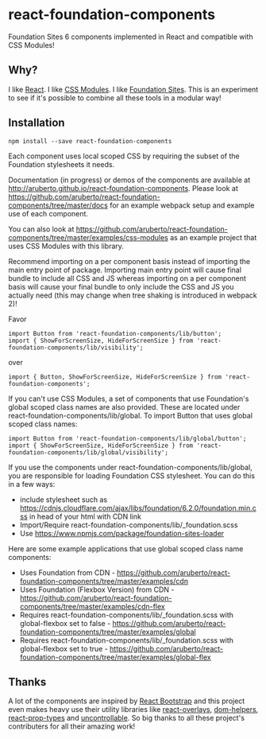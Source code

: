 # react-foundation-components

Foundation Sites 6 components implemented in React and compatible with CSS Modules!

## Why?

I like [React](https://facebook.github.io/react). I like [CSS Modules](https://github.com/css-modules/css-modules). I like [Foundation Sites](http://foundation.zurb.com/sites.html). This is an experiment to see if it's possible to combine all these tools in a modular way!

## Installation

```
npm install --save react-foundation-components
```

Each component uses local scoped CSS by requiring the subset of the Foundation stylesheets it needs.

Documentation (in progress) or demos of the components are available at http://aruberto.github.io/react-foundation-components. Please look at https://github.com/aruberto/react-foundation-components/tree/master/docs for an example webpack setup and example use of each component.

You can also look at https://github.com/aruberto/react-foundation-components/tree/master/examples/css-modules as an example project that uses CSS Modules with this library.

Recommend importing on a per component basis instead of importing the main entry point of package. Importing main entry point will cause final bundle to include all CSS and JS whereas importing on a per component basis will cause your final bundle to only include the CSS and JS you actually need (this may change when tree shaking is introduced in webpack 2)!

Favor

```
import Button from 'react-foundation-components/lib/button';
import { ShowForScreenSize, HideForScreenSize } from 'react-foundation-components/lib/visibility';
```

over

```
import { Button, ShowForScreenSize, HideForScreenSize } from 'react-foundation-components';
```

If you can't use CSS Modules, a set of components that use Foundation's global scoped class names are also provided. These are located under react-foundation-components/lib/global. To import Button that uses global scoped class names:

```
import Button from 'react-foundation-components/lib/global/button';
import { ShowForScreenSize, HideForScreenSize } from 'react-foundation-components/lib/global/visibility';
```

If you use the components under react-foundation-components/lib/global, you are responsible for loading Foundation CSS stylesheet. You can do this in a few ways:
 * include stylesheet such as https://cdnjs.cloudflare.com/ajax/libs/foundation/6.2.0/foundation.min.css in head of your html with CDN link
 * Import/Require react-foundation-components/lib/\_foundation.scss
 * Use https://www.npmjs.com/package/foundation-sites-loader

Here are some example applications that use global scoped class name components:
 * Uses Foundation from CDN - https://github.com/aruberto/react-foundation-components/tree/master/examples/cdn
 * Uses Foundation (Flexbox Version) from CDN - https://github.com/aruberto/react-foundation-components/tree/master/examples/cdn-flex
 * Requires react-foundation-components/lib/\_foundation.scss with global-flexbox set to false - https://github.com/aruberto/react-foundation-components/tree/master/examples/global
 * Requires react-foundation-components/lib/\_foundation.scss with global-flexbox set to true - https://github.com/aruberto/react-foundation-components/tree/master/examples/global-flex

## Thanks

A lot of the components are inspired by [React Bootstrap](https://github.com/react-bootstrap/react-bootstrap) and this project even makes heavy use their utility libraries like [react-overlays](https://github.com/react-bootstrap/react-overlays), [dom-helpers](https://github.com/react-bootstrap/dom-helpers), [react-prop-types](https://github.com/react-bootstrap/react-prop-types) and [uncontrollable](https://github.com/jquense/uncontrollable). So big thanks to all these project's contributers for all their amazing work!
